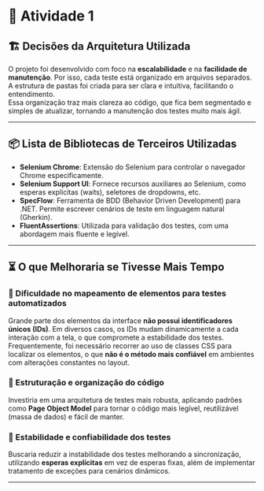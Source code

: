 # 🧪 Atividade 1

## 🏗️ Decisões da Arquitetura Utilizada

O projeto foi desenvolvido com foco na **escalabilidade** e na **facilidade de manutenção**. Por isso, cada teste está organizado em arquivos separados. A estrutura de pastas foi criada para ser clara e intuitiva, facilitando o entendimento.  
Essa organização traz mais clareza ao código, que fica bem segmentado e simples de atualizar, tornando a manutenção dos testes muito mais ágil.

---

## 📦 Lista de Bibliotecas de Terceiros Utilizadas

- **Selenium Chrome**: Extensão do Selenium para controlar o navegador Chrome especificamente.  
- **Selenium Support UI**: Fornece recursos auxiliares ao Selenium, como esperas explícitas (waits), seletores de dropdowns, etc.  
- **SpecFlow**: Ferramenta de BDD (Behavior Driven Development) para .NET. Permite escrever cenários de teste em linguagem natural (Gherkin).  
- **FluentAssertions**: Utilizada para validação dos testes, com uma abordagem mais fluente e legível.

---

## ⏳ O que Melhoraria se Tivesse Mais Tempo

### 🔹 Dificuldade no mapeamento de elementos para testes automatizados  
Grande parte dos elementos da interface **não possui identificadores únicos (IDs)**. Em diversos casos, os IDs mudam dinamicamente a cada interação com a tela, o que compromete a estabilidade dos testes.  
Frequentemente, foi necessário recorrer ao uso de classes CSS para localizar os elementos, o que **não é o método mais confiável** em ambientes com alterações constantes no layout.

### 🔹 Estruturação e organização do código  
Investiria em uma arquitetura de testes mais robusta, aplicando padrões como **Page Object Model** para tornar o código mais legível, reutilizável (massa de dados) e fácil de manter.

### 🔹 Estabilidade e confiabilidade dos testes  
Buscaria reduzir a instabilidade dos testes melhorando a sincronização, utilizando **esperas explícitas** em vez de esperas fixas, além de implementar tratamento de exceções para cenários dinâmicos.

---
